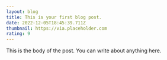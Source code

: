```yaml
---
layout: blog
title: This is your first blog post.
date: 2022-12-05T18:45:39.711Z
thumbnail: https://via.placeholder.com
rating: 9
---
```

This is the body of the post. You can write about anything here.